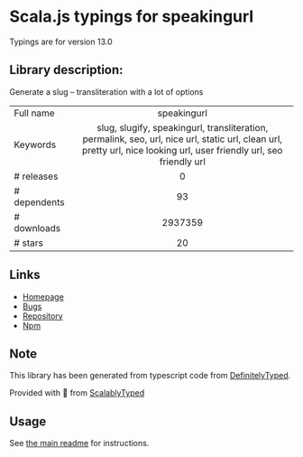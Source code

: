 
# Scala.js typings for speakingurl

Typings are for version 13.0

## Library description:
Generate a slug – transliteration with a lot of options

|                    |                 |
| ------------------ | :-------------: |
| Full name          | speakingurl |
| Keywords           | slug, slugify, speakingurl, transliteration, permalink, seo, url, nice url, static url, clean url, pretty url, nice looking url, user friendly url, seo friendly url |
| # releases         | 0 |
| # dependents       | 93 |
| # downloads        | 2937359 |
| # stars            | 20 |

## Links
- [Homepage](https://github.com/pid/speakingurl#readme)
- [Bugs](https://github.com/pid/speakingurl/issues)
- [Repository](https://github.com/pid/speakingurl)
- [Npm](https://www.npmjs.com/package/speakingurl)
    


## Note
This library has been generated from typescript code from [DefinitelyTyped](https://definitelytyped.org).

Provided with :purple_heart: from [ScalablyTyped](https://github.com/oyvindberg/ScalablyTyped)

## Usage
See [the main readme](../../readme.md) for instructions.



